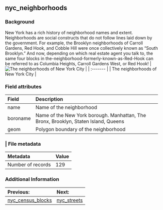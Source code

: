 ## nyc\_neighborhoods

### Background
New York has a rich history of neighborhood names and extent. Neighborhoods are social constructs that do not follow lines laid down by the government. For example, the Brooklyn neighborhoods of Carroll Gardens, Red Hook, and Cobble Hill were once collectively known as “South Brooklyn.” And now, depending on which real estate agent you talk to, the same four blocks in the-neighborhood-formerly-known-as-Red-Hook can be referred to as Columbia Heights, Carroll Gardens West, or Red Hook!
| ![The neighborhoods of New York City](http://workshops.boundlessgeo.com/postgis-intro/_images/nyc_neighborhoods.png) |
| :------- |
| The neighborhoods of New York City |

### Field attributes
| Field | Description |
| :-------- | :---------- |
| name | Name of the neighborhood |
| boroname | Name of the New York borough. Manhattan, The Bronx, Brooklyn, Staten Island, Queens |
| geom | Polygon boundary of the neighborhood |

### | File metadata
| Metadata | Value |
| :------- | :---- |
| Number of records | 129 |

### Additional Information

| Previous: | Next: |
| :-------- | :---- |
| [nyc_census_blocks](nyc_census_blocks.md) | [nyc_streets](nyc_streets.md) |
